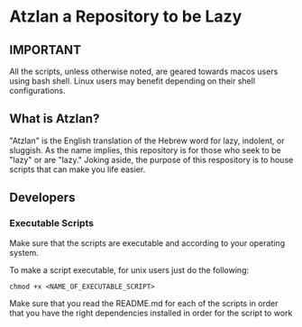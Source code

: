 # Atzlan a Repository to be Lazy

## IMPORTANT

All the scripts, unless otherwise noted, are geared towards macos users using bash shell.
Linux users may benefit depending on their shell configurations.

## What is Atzlan?

"Atzlan" is the English translation of the Hebrew word for lazy, indolent, or sluggish.
As the name implies, this repository is for those who seek to be "lazy" or are "lazy."
Joking aside, the purpose of this respository is to house scripts that can make you life
easier.

## Developers

### Executable Scripts

Make sure that the scripts are executable and according to your operating system.

To make a script executable, for unix users just do the following:

```
chmod +x <NAME_OF_EXECUTABLE_SCRIPT>
```

Make sure that you read the README.md for each of the scripts in order that you have the right
dependencies installed in order for the script to work
